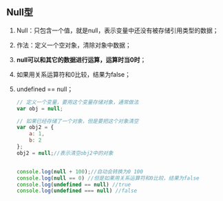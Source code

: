 ## Null型

1. Null：只包含一个值，就是null，表示变量中还没有被存储引用类型的数据；

2. 作法：定义一个空对象，清除对象中数据；

3. **null可以和其它的数据进行运算，运算时当0时**；

4. 如果用关系运算符和0比较，结果为false；

5. undefined == null；

   ```javascript
   // 定义一个变量，要用这个变量存储对象，通常做法
   var obj = null;
   
   // 如果已经存储了一个对象，但是要把这个对象清空
   var obj2 = {
       a: 1,
       b: 2
   };
   obj2 = null;//表示清空obj2中的对象
   
   
   console.log(null + 100);//自动会转换为0 100
   console.log(null == 0) //但是如果用关系运算符和0比较，结果为false
   console.log(undefined == null) //true
   console.log(undefined === null) //false
   ```

